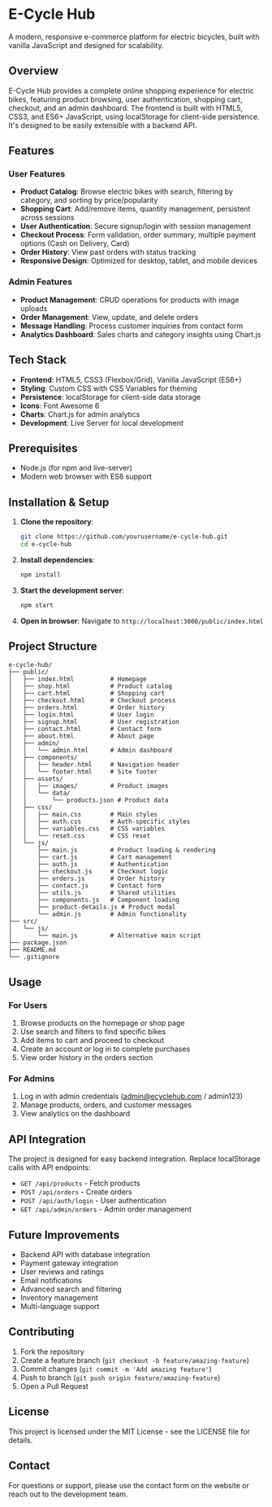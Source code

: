 # E-Cycle Hub

A modern, responsive e-commerce platform for electric bicycles, built with vanilla JavaScript and designed for scalability.

## Overview

E-Cycle Hub provides a complete online shopping experience for electric bikes, featuring product browsing, user authentication, shopping cart, checkout, and an admin dashboard. The frontend is built with HTML5, CSS3, and ES6+ JavaScript, using localStorage for client-side persistence. It's designed to be easily extensible with a backend API.

## Features

### User Features

- **Product Catalog**: Browse electric bikes with search, filtering by category, and sorting by price/popularity
- **Shopping Cart**: Add/remove items, quantity management, persistent across sessions
- **User Authentication**: Secure signup/login with session management
- **Checkout Process**: Form validation, order summary, multiple payment options (Cash on Delivery, Card)
- **Order History**: View past orders with status tracking
- **Responsive Design**: Optimized for desktop, tablet, and mobile devices

### Admin Features

- **Product Management**: CRUD operations for products with image uploads
- **Order Management**: View, update, and delete orders
- **Message Handling**: Process customer inquiries from contact form
- **Analytics Dashboard**: Sales charts and category insights using Chart.js

## Tech Stack

- **Frontend**: HTML5, CSS3 (Flexbox/Grid), Vanilla JavaScript (ES6+)
- **Styling**: Custom CSS with CSS Variables for theming
- **Persistence**: localStorage for client-side data storage
- **Icons**: Font Awesome 6
- **Charts**: Chart.js for admin analytics
- **Development**: Live Server for local development

## Prerequisites

- Node.js (for npm and live-server)
- Modern web browser with ES6 support

## Installation & Setup

1. **Clone the repository**:

   ```bash
   git clone https://github.com/yourusername/e-cycle-hub.git
   cd e-cycle-hub
   ```

2. **Install dependencies**:

   ```bash
   npm install
   ```

3. **Start the development server**:

   ```bash
   npm start
   ```

4. **Open in browser**:
   Navigate to `http://localhost:3000/public/index.html`

## Project Structure

```
e-cycle-hub/
├── public/
│   ├── index.html          # Homepage
│   ├── shop.html           # Product catalog
│   ├── cart.html           # Shopping cart
│   ├── checkout.html       # Checkout process
│   ├── orders.html         # Order history
│   ├── login.html          # User login
│   ├── signup.html         # User registration
│   ├── contact.html        # Contact form
│   ├── about.html          # About page
│   ├── admin/
│   │   └── admin.html      # Admin dashboard
│   ├── components/
│   │   ├── header.html     # Navigation header
│   │   └── footer.html     # Site footer
│   ├── assets/
│   │   ├── images/         # Product images
│   │   └── data/
│   │       └── products.json # Product data
│   ├── css/
│   │   ├── main.css        # Main styles
│   │   ├── auth.css        # Auth-specific styles
│   │   ├── variables.css   # CSS variables
│   │   └── reset.css       # CSS reset
│   └── js/
│       ├── main.js         # Product loading & rendering
│       ├── cart.js         # Cart management
│       ├── auth.js         # Authentication
│       ├── checkout.js     # Checkout logic
│       ├── orders.js       # Order history
│       ├── contact.js      # Contact form
│       ├── utils.js        # Shared utilities
│       ├── components.js   # Component loading
│       ├── product-details.js # Product modal
│       └── admin.js        # Admin functionality
├── src/
│   └── js/
│       └── main.js         # Alternative main script
├── package.json
├── README.md
└── .gitignore
```

## Usage

### For Users

1. Browse products on the homepage or shop page
2. Use search and filters to find specific bikes
3. Add items to cart and proceed to checkout
4. Create an account or log in to complete purchases
5. View order history in the orders section

### For Admins

1. Log in with admin credentials (admin@ecyclehub.com / admin123)
2. Manage products, orders, and customer messages
3. View analytics on the dashboard

## API Integration

The project is designed for easy backend integration. Replace localStorage calls with API endpoints:

- `GET /api/products` - Fetch products
- `POST /api/orders` - Create orders
- `POST /api/auth/login` - User authentication
- `GET /api/admin/orders` - Admin order management

## Future Improvements

- Backend API with database integration
- Payment gateway integration
- User reviews and ratings
- Email notifications
- Advanced search and filtering
- Inventory management
- Multi-language support

## Contributing

1. Fork the repository
2. Create a feature branch (`git checkout -b feature/amazing-feature`)
3. Commit changes (`git commit -m 'Add amazing feature'`)
4. Push to branch (`git push origin feature/amazing-feature`)
5. Open a Pull Request

## License

This project is licensed under the MIT License - see the LICENSE file for details.

## Contact

For questions or support, please use the contact form on the website or reach out to the development team.
